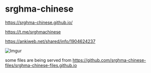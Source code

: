 # srghma-chinese

https://srghma-chinese.github.io/

https://t.me/srghmachinese

https://ankiweb.net/shared/info/1904624237

![Imgur](https://i.imgur.com/KTuAfyY.png?1)

some files are being served from https://github.com/srghma-chinese-files/srghma-chinese-files.github.io
